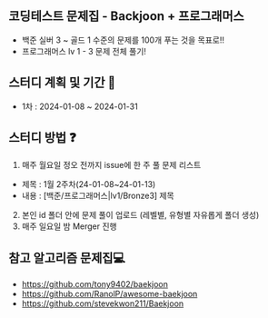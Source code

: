 ## 코딩테스트 문제집 - Backjoon + 프로그래머스
- 백준 실버 3 ~ 골드 1 수준의 문제를 100개 푸는 것을 목표로!!
- 프로그래머스 lv 1 - 3 문제 전체 풀기!

## 스터디 계획 및 기간 📆
- 1차 : 2024-01-08 ~ 2024-01-31

## 스터디 방법 ❓

1. 매주 월요일 정오 전까지 issue에 한 주 풀 문제 리스트
- 제목 : 1월 2주차(24-01-08~24-01-13)
- 내용 : [백준/프로그래머스|lv1/Bronze3] 제목
2. 본인 id 폴더 안에 문제 풀이 업로드 (레벨별, 유형별 자유롭게 폴더 생성)
3. 매주 일요일 밤 Merger 진행

## 참고 알고리즘 문제집💻
- https://github.com/tony9402/baekjoon
- https://github.com/RanolP/awesome-baekjoon
- https://github.com/stevekwon211/Baekjoon

